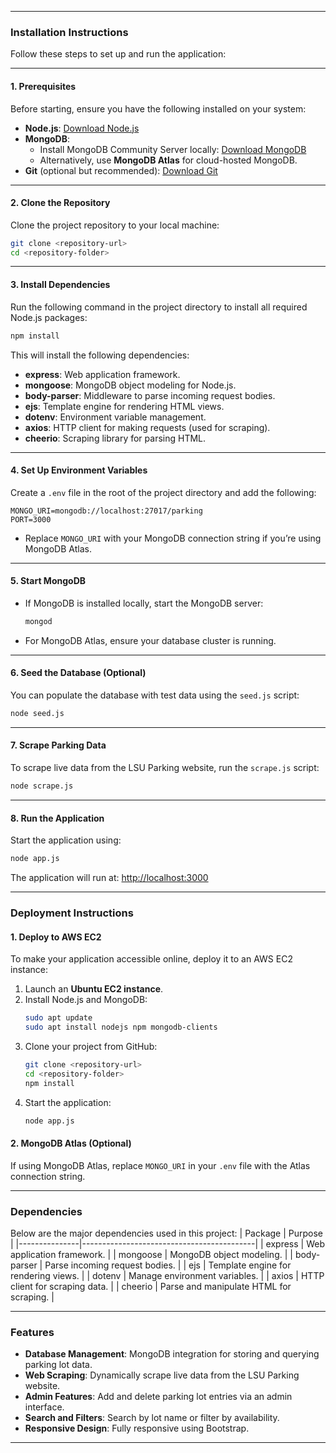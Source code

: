 
---

### **Installation Instructions**

Follow these steps to set up and run the application:

---

#### **1. Prerequisites**
Before starting, ensure you have the following installed on your system:
- **Node.js**: [Download Node.js](https://nodejs.org/)
- **MongoDB**:
  - Install MongoDB Community Server locally: [Download MongoDB](https://www.mongodb.com/try/download/community)
  - Alternatively, use **MongoDB Atlas** for cloud-hosted MongoDB.
- **Git** (optional but recommended): [Download Git](https://git-scm.com/)

---

#### **2. Clone the Repository**
Clone the project repository to your local machine:
```bash
git clone <repository-url>
cd <repository-folder>
```

---

#### **3. Install Dependencies**
Run the following command in the project directory to install all required Node.js packages:
```bash
npm install
```

This will install the following dependencies:
- **express**: Web application framework.
- **mongoose**: MongoDB object modeling for Node.js.
- **body-parser**: Middleware to parse incoming request bodies.
- **ejs**: Template engine for rendering HTML views.
- **dotenv**: Environment variable management.
- **axios**: HTTP client for making requests (used for scraping).
- **cheerio**: Scraping library for parsing HTML.

---

#### **4. Set Up Environment Variables**
Create a `.env` file in the root of the project directory and add the following:
```plaintext
MONGO_URI=mongodb://localhost:27017/parking
PORT=3000
```
- Replace `MONGO_URI` with your MongoDB connection string if you’re using MongoDB Atlas.

---

#### **5. Start MongoDB**
- If MongoDB is installed locally, start the MongoDB server:
  ```bash
  mongod
  ```
- For MongoDB Atlas, ensure your database cluster is running.

---

#### **6. Seed the Database (Optional)**
You can populate the database with test data using the `seed.js` script:
```bash
node seed.js
```

---

#### **7. Scrape Parking Data**
To scrape live data from the LSU Parking website, run the `scrape.js` script:
```bash
node scrape.js
```

---

#### **8. Run the Application**
Start the application using:
```bash
node app.js
```

The application will run at: [http://localhost:3000](http://localhost:3000)

---

### **Deployment Instructions**

#### **1. Deploy to AWS EC2**
To make your application accessible online, deploy it to an AWS EC2 instance:
1. Launch an **Ubuntu EC2 instance**.
2. Install Node.js and MongoDB:
   ```bash
   sudo apt update
   sudo apt install nodejs npm mongodb-clients
   ```
3. Clone your project from GitHub:
   ```bash
   git clone <repository-url>
   cd <repository-folder>
   npm install
   ```
4. Start the application:
   ```bash
   node app.js
   ```

#### **2. MongoDB Atlas (Optional)**
If using MongoDB Atlas, replace `MONGO_URI` in your `.env` file with the Atlas connection string.

---

### **Dependencies**
Below are the major dependencies used in this project:
| Package       | Purpose                                   |
|---------------|-------------------------------------------|
| express       | Web application framework.               |
| mongoose      | MongoDB object modeling.                 |
| body-parser   | Parse incoming request bodies.           |
| ejs           | Template engine for rendering views.     |
| dotenv        | Manage environment variables.            |
| axios         | HTTP client for scraping data.           |
| cheerio       | Parse and manipulate HTML for scraping.  |

---

### **Features**
- **Database Management**: MongoDB integration for storing and querying parking lot data.
- **Web Scraping**: Dynamically scrape live data from the LSU Parking website.
- **Admin Features**: Add and delete parking lot entries via an admin interface.
- **Search and Filters**: Search by lot name or filter by availability.
- **Responsive Design**: Fully responsive using Bootstrap.

---